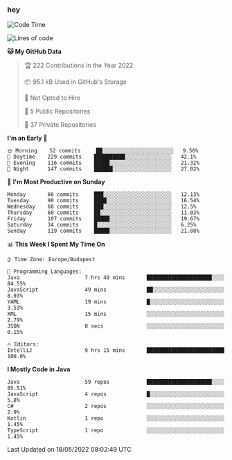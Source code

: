 ### hey

<!--START_SECTION:waka-->
![Code Time](http://img.shields.io/badge/Code%20Time-761%20hrs%2045%20mins-blue)

![Lines of code](https://img.shields.io/badge/From%20Hello%20World%20I%27ve%20Written-498%20Thousand%20lines%20of%20code-blue)

**🐱 My GitHub Data** 

> 🏆 222 Contributions in the Year 2022
 > 
> 📦 95.1 kB Used in GitHub's Storage 
 > 
> 🚫 Not Opted to Hire
 > 
> 📜 5 Public Repositories 
 > 
> 🔑 37 Private Repositories  
 > 
**I'm an Early 🐤** 

```text
🌞 Morning    52 commits     ██░░░░░░░░░░░░░░░░░░░░░░░   9.56% 
🌆 Daytime    229 commits    ██████████░░░░░░░░░░░░░░░   42.1% 
🌃 Evening    116 commits    █████░░░░░░░░░░░░░░░░░░░░   21.32% 
🌙 Night      147 commits    ██████░░░░░░░░░░░░░░░░░░░   27.02%

```
📅 **I'm Most Productive on Sunday** 

```text
Monday       66 commits     ███░░░░░░░░░░░░░░░░░░░░░░   12.13% 
Tuesday      90 commits     ████░░░░░░░░░░░░░░░░░░░░░   16.54% 
Wednesday    68 commits     ███░░░░░░░░░░░░░░░░░░░░░░   12.5% 
Thursday     60 commits     ██░░░░░░░░░░░░░░░░░░░░░░░   11.03% 
Friday       107 commits    █████░░░░░░░░░░░░░░░░░░░░   19.67% 
Saturday     34 commits     █░░░░░░░░░░░░░░░░░░░░░░░░   6.25% 
Sunday       119 commits    █████░░░░░░░░░░░░░░░░░░░░   21.88%

```


📊 **This Week I Spent My Time On** 

```text
⌚︎ Time Zone: Europe/Budapest

💬 Programming Languages: 
Java                     7 hrs 49 mins       █████████████████████░░░░   84.55% 
JavaScript               49 mins             ██░░░░░░░░░░░░░░░░░░░░░░░   8.93% 
YAML                     19 mins             █░░░░░░░░░░░░░░░░░░░░░░░░   3.53% 
XML                      15 mins             ░░░░░░░░░░░░░░░░░░░░░░░░░   2.79% 
JSON                     0 secs              ░░░░░░░░░░░░░░░░░░░░░░░░░   0.15%

🔥 Editors: 
IntelliJ                 9 hrs 15 mins       █████████████████████████   100.0%

```

**I Mostly Code in Java** 

```text
Java                     59 repos            █████████████████████░░░░   85.51% 
JavaScript               4 repos             █░░░░░░░░░░░░░░░░░░░░░░░░   5.8% 
C#                       2 repos             ░░░░░░░░░░░░░░░░░░░░░░░░░   2.9% 
Kotlin                   1 repo              ░░░░░░░░░░░░░░░░░░░░░░░░░   1.45% 
TypeScript               1 repo              ░░░░░░░░░░░░░░░░░░░░░░░░░   1.45%

```



 Last Updated on 18/05/2022 08:02:49 UTC
<!--END_SECTION:waka-->

